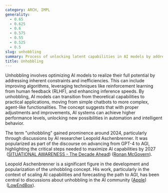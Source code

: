 ```yaml
---
category: ARCH, IMPL
generality:
  - 0.65
  - 0.625
  - 0.6
  - 0.575
  - 0.55
  - 0.525
  - 0.5
slug: unhobbling
summary: Process of unlocking latent capabilities in AI models by addressing limitations and inefficiencies, thus significantly enhancing their practical utility.
title: Unhobbling
---
```


Unhobbling involves optimizing AI models to realize their full potential by addressing inherent constraints and inefficiencies. This can include improving algorithms, leveraging techniques like reinforcement learning from human feedback (RLHF), and enhancing inference speeds. By unhobbling, AI models can transition from theoretical capabilities to practical applications, moving from simple chatbots to more complex, agent-like functionalities. The concept suggests that with proper adjustments and improvements, AI systems can achieve higher performance levels, unlocking new possibilities in automation and intelligent behavior.

The term "unhobbling" gained prominence around 2024, particularly through discussions by AI researcher Leopold Aschenbrenner. It was popularized as part of the discourse on advancing from GPT-4 to AGI, highlighting the critical steps needed to maximize AI capabilities by 2027​ ([SITUATIONAL AWARENESS - The Decade Ahead](https://situational-awareness.ai/from-gpt-4-to-agi/))​​ ([Ronan McGovern](https://ronanmcgovern.com/unhobbling-is-all-you-need/))​.

Leopold Aschenbrenner is a significant figure in the development and popularization of the unhobbling concept. His work, particularly in the context of scaling AI capabilities and forecasting the path to AGI, has been central to discussions about unhobbling in the AI community​ ([Apple](https://podcasts.apple.com/us/podcast/leopold-aschenbrenner-china-us-super-intelligence-race/id1516093381?i=1000657821539))​​ ([LowEndBox](https://lowendbox.com/blog/the-best-read-of-the-year-situational-awareness/))​.
